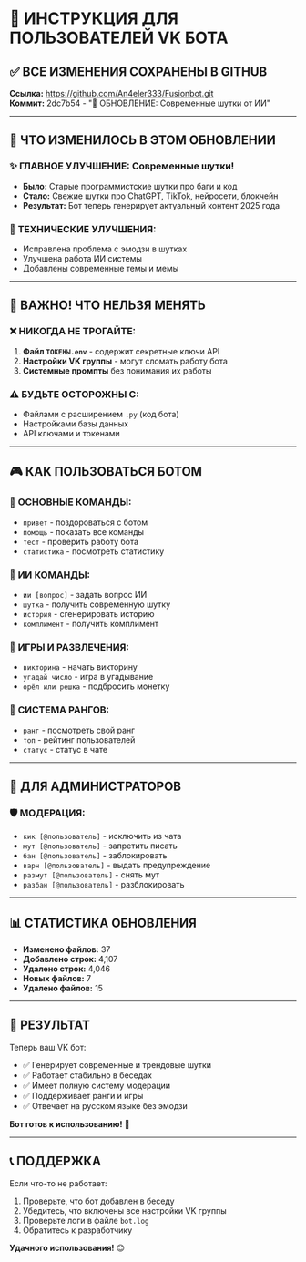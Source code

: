# 🤖 ИНСТРУКЦИЯ ДЛЯ ПОЛЬЗОВАТЕЛЕЙ VK БОТА

## ✅ ВСЕ ИЗМЕНЕНИЯ СОХРАНЕНЫ В GITHUB
**Ссылка:** https://github.com/An4eler333/Fusionbot.git  
**Коммит:** 2dc7b54 - "🎯 ОБНОВЛЕНИЕ: Современные шутки от ИИ"

---

## 🎯 ЧТО ИЗМЕНИЛОСЬ В ЭТОМ ОБНОВЛЕНИИ

### ✨ **ГЛАВНОЕ УЛУЧШЕНИЕ: Современные шутки!**
- **Было:** Старые программистские шутки про баги и код
- **Стало:** Свежие шутки про ChatGPT, TikTok, нейросети, блокчейн
- **Результат:** Бот теперь генерирует актуальный контент 2025 года

### 🔧 **ТЕХНИЧЕСКИЕ УЛУЧШЕНИЯ:**
- Исправлена проблема с эмодзи в шутках
- Улучшена работа ИИ системы
- Добавлены современные темы и мемы

---

## 🚨 **ВАЖНО! ЧТО НЕЛЬЗЯ МЕНЯТЬ**

### ❌ **НИКОГДА НЕ ТРОГАЙТЕ:**
1. **Файл `ТОКЕНЫ.env`** - содержит секретные ключи API
2. **Настройки VK группы** - могут сломать работу бота
3. **Системные промпты** без понимания их работы

### ⚠️ **БУДЬТЕ ОСТОРОЖНЫ С:**
- Файлами с расширением `.py` (код бота)
- Настройками базы данных
- API ключами и токенами

---

## 🎮 **КАК ПОЛЬЗОВАТЬСЯ БОТОМ**

### 📝 **ОСНОВНЫЕ КОМАНДЫ:**
- `привет` - поздороваться с ботом
- `помощь` - показать все команды
- `тест` - проверить работу бота
- `статистика` - посмотреть статистику

### 🤖 **ИИ КОМАНДЫ:**
- `ии [вопрос]` - задать вопрос ИИ
- `шутка` - получить современную шутку
- `история` - сгенерировать историю
- `комплимент` - получить комплимент

### 🎯 **ИГРЫ И РАЗВЛЕЧЕНИЯ:**
- `викторина` - начать викторину
- `угадай число` - игра в угадывание
- `орёл или решка` - подбросить монетку

### 👑 **СИСТЕМА РАНГОВ:**
- `ранг` - посмотреть свой ранг
- `топ` - рейтинг пользователей
- `статус` - статус в чате

---

## 🔧 **ДЛЯ АДМИНИСТРАТОРОВ**

### 🛡️ **МОДЕРАЦИЯ:**
- `кик [@пользователь]` - исключить из чата
- `мут [@пользователь]` - запретить писать
- `бан [@пользователь]` - заблокировать
- `варн [@пользователь]` - выдать предупреждение
- `размут [@пользователь]` - снять мут
- `разбан [@пользователь]` - разблокировать

---

## 📊 **СТАТИСТИКА ОБНОВЛЕНИЯ**

- **Изменено файлов:** 37
- **Добавлено строк:** 4,107
- **Удалено строк:** 4,046
- **Новых файлов:** 7
- **Удалено файлов:** 15

---

## 🎉 **РЕЗУЛЬТАТ**

Теперь ваш VK бот:
- ✅ Генерирует современные и трендовые шутки
- ✅ Работает стабильно в беседах
- ✅ Имеет полную систему модерации
- ✅ Поддерживает ранги и игры
- ✅ Отвечает на русском языке без эмодзи

**Бот готов к использованию!** 🚀

---

## 📞 **ПОДДЕРЖКА**

Если что-то не работает:
1. Проверьте, что бот добавлен в беседу
2. Убедитесь, что включены все настройки VK группы
3. Проверьте логи в файле `bot.log`
4. Обратитесь к разработчику

**Удачного использования!** 😊
